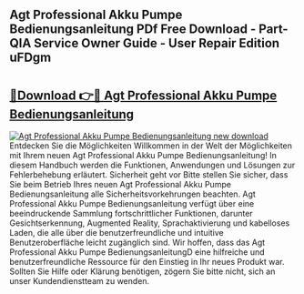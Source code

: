 ## Agt Professional Akku Pumpe Bedienungsanleitung PDf Free Download - Part-QIA Service Owner Guide - User Repair Edition uFDgm

# <h2><a href="http://df2jvc.blite.top/?on=Agt+Professional+Akku+Pumpe+Bedienungsanleitung">🔗Download 👉🔴 Agt Professional Akku Pumpe Bedienungsanleitung</a></h2>

[![Agt Professional Akku Pumpe Bedienungsanleitung new download](https://i.imgur.com/lujVjoI.png)](http://df2jvc.blite.top/?on=Agt+Professional+Akku+Pumpe+Bedienungsanleitung)
Entdecken Sie die Möglichkeiten Willkommen in der Welt der Möglichkeiten mit Ihrem neuen Agt Professional Akku Pumpe Bedienungsanleitung! In diesem Handbuch werden die Funktionen, Anwendungen und Lösungen zur Fehlerbehebung erläutert. Sicherheit geht vor Bitte stellen Sie sicher, dass Sie beim Betrieb Ihres neuen Agt Professional Akku Pumpe Bedienungsanleitung alle Sicherheitsvorkehrungen beachten. Agt Professional Akku Pumpe Bedienungsanleitung verfügt über eine beeindruckende Sammlung fortschrittlicher Funktionen, darunter Gesichtserkennung, Augmented Reality, Sprachaktivierung und kabelloses Laden, die alle über die benutzerfreundliche und intuitive Benutzeroberfläche leicht zugänglich sind. Wir hoffen, dass das Agt Professional Akku Pumpe BedienungsanleitungD eine hilfreiche und benutzerfreundliche Ressource für den Einstieg in Ihr neues Produkt war. Sollten Sie Hilfe oder Klärung benötigen, zögern Sie bitte nicht, sich an unser Kundendienstteam zu wenden.
